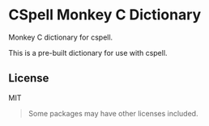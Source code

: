 # CSpell Monkey C Dictionary

Monkey C dictionary for cspell.

This is a pre-built dictionary for use with cspell.

<!--- @@inject: ../../static/requirements.md --->

<!--- @@inject: ./static/install.md --->

<!--- @@inject: ../../static/contributing.md --->

## License

MIT

> Some packages may have other licenses included.

<!--- @@inject: ../../static/footer.md --->
